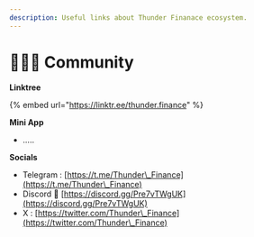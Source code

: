 ```yaml
---
description: Useful links about Thunder Finanace ecosystem.
---
```


# 🧑‍🤝‍🧑 Community

**Linktree**

{% embed url="https://linktr.ee/thunder.finance" %}

**Mini App**

* .....

**Socials**

* Telegram : [https://t.me/Thunder\_Finance](https://t.me/Thunder\_Finance)
* Discord 👾 [https://discord.gg/Pre7vTWgUK](https://discord.gg/Pre7vTWgUK)
* X : [https://twitter.com/Thunder\_Finance](https://twitter.com/Thunder\_Finance)
